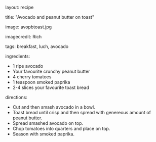 layout: recipe

title:  "Avocado and peanut butter on toast"

image: avopbtoast.jpg

imagecredit: Rich

tags: breakfast, luch, avocado


ingredients:
- 1 ripe avocado
- Your favourite crunchy peanut butter
- 4 cherry tomatoes 
- 1 teaspoon smoked paprika
- 2-4 slices your favourite toast bread


directions:
- Cut and then smash avocado in a bowl.
- Toast bread until crisp and then spread with genereous amount of peanut butter.
- Spread smashed avocado on top.
- Chop tomatoes into quarters and place on top.
- Season with smoked paprika.
